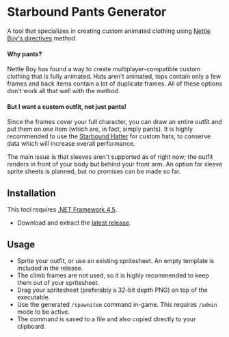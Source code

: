 # Starbound Pants Generator

A tool that specializes in creating custom animated clothing using [Nettle Boy's directives](http://ilovebacons.com/threads/guide-to-re-animating-clothes-with-json.12019/page-5#post-92288) method.

#### Why pants?

Nettle Boy has found a way to create multiplayer-compatible custom clothing that is fully animated. Hats aren't animated, tops contain only a few frames and back items contain a lot of duplicate frames. All of these options don't work all that well with the method.

#### But I want a custom outfit, not just pants!

Since the frames cover your full character, you can draw an entire outfit and put them on one item (which are, in fact, simply pants). It is highly recommended to use the [Starbound Hatter](https://silverfeelin.github.io/Starbound-Hatter/) for custom hats, to conserve data which will increase overall performance.

The main issue is that sleeves aren't supported as of right now; the outfit renders in front of your body but behind your front arm. An option for sleeve sprite sheets is planned, but no promises can be made so far.

## Installation

This tool requires [.NET Framework 4.5](https://www.microsoft.com/en-US/download/details.aspx?id=30653).

* Download and extract the [latest release](https://github.com/Silverfeelin/Starbound-PantsGenerator/releases).

## Usage

* Sprite your outfit, or use an existing spritesheet. An empty template is included in the release.
 * The climb frames are not used, so it is highly recommended to keep them out of your spritesheet.
* Drag your spritesheet (preferably a 32-bit depth PNG) on top of the executable.
* Use the generated `/spawnitem` command in-game. This requires `/admin` mode to be active.
 * The command is saved to a file and also copied directly to your clipboard.
